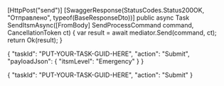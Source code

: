 [HttpPost("send")]
[SwaggerResponse(StatusCodes.Status200OK, "Отправлено", typeof(BaseResponseDto<SendProcessResponse>))]
public async Task<IActionResult> SendItsmAsync([FromBody] SendProcessCommand command, CancellationToken ct)
{
    var result = await mediator.Send(command, ct);
    return Ok(result);
}


{
  "taskId": "PUT-YOUR-TASK-GUID-HERE",
  "action": "Submit",
  "payloadJson": {
    "itsmLevel": "Emergency"
  }
}


{
  "taskId": "PUT-YOUR-TASK-GUID-HERE",
  "action": "Submit"
}
